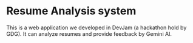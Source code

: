 # Resume Analysis system  
This is a web application we developed in DevJam (a hackathon hold by GDG). It can analyze resumes and provide feedback by Gemini AI.

